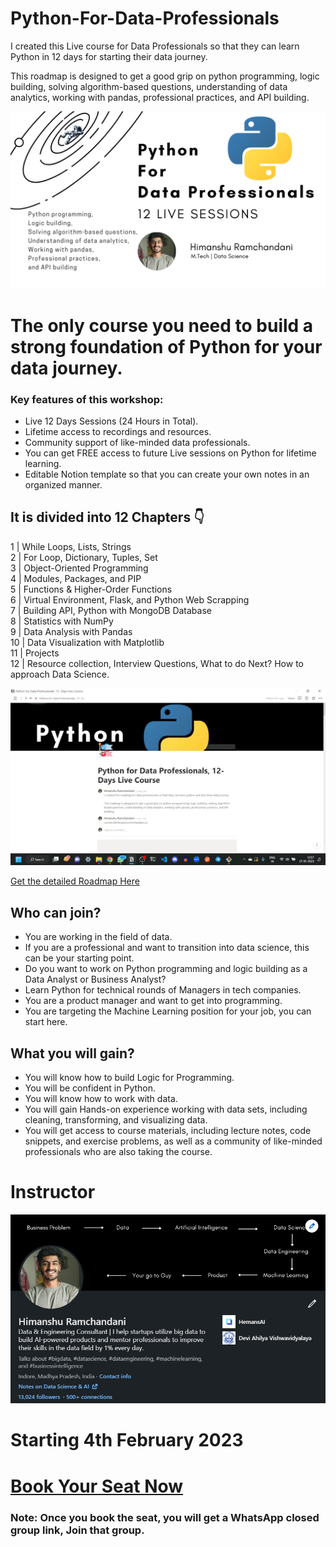 # Python-For-Data-Professionals

I created this Live course for Data Professionals so that they can learn Python in 12 days for starting their data journey.

This roadmap is designed to get a good grip on python programming, logic building, solving algorithm-based questions, understanding of data analytics, working with pandas, professional practices, and API building.

![Python Header](https://github.com/hemansnation/Python-For-Data-Professionals/blob/main/images/header.png)

# The only course you need to build a strong foundation of Python for your data journey.


### Key features of this workshop:

- Live 12 Days Sessions (24 Hours in Total).
- Lifetime access to recordings and resources.
- Community support of like-minded data professionals.
- You can get FREE access to future Live sessions on Python for lifetime learning.
- Editable Notion template so that you can create your own notes in an organized manner.


## It is divided into 12 Chapters 👇


1 | While Loops, Lists, Strings<br>
2 | For Loop, Dictionary, Tuples, Set<br>
3 | Object-Oriented Programming<br>
4 | Modules, Packages, and PIP<br>
5 | Functions & Higher-Order Functions<br>
6 | Virtual Environment, Flask, and Python Web Scrapping<br>
7 | Building API, Python with MongoDB Database<br>
8 | Statistics with NumPy<br>
9 | Data Analysis with Pandas<br>
10 | Data Visualization with Matplotlib<br>
11 | Projects<br>
12 | Resource collection, Interview Questions, What to do Next? How to approach Data Science.<br>

![Notion Tempate](https://github.com/hemansnation/Python-For-Data-Professionals/blob/main/images/notion.gif)

[Get the detailed Roadmap Here](https://www.notion.so/god-level-python/Python-for-Data-Professionals-12-Days-Live-Course-8e3717c428e64c2fbb58546b036d80de)



## Who can join?
- You are working in the field of data.
- If you are a professional and want to transition into data science, this can be your starting point.
- Do you want to work on Python programming and logic building as a Data Analyst or Business Analyst?
- Learn Python for technical rounds of Managers in tech companies.
- You are a product manager and want to get into programming.
- You are targeting the Machine Learning position for your job, you can start here.


## What you will gain?
- You will know how to build Logic for Programming.
- You will be confident in Python.
- You will know how to work with data.
- You will gain Hands-on experience working with data sets, including cleaning, transforming, and visualizing data.
- You will get access to course materials, including lecture notes, code snippets, and exercise problems, as well as a community of like-minded professionals who are also taking the course.

# Instructor

![Himanshu Ramchandani](https://github.com/hemansnation/Python-For-Data-Professionals/blob/main/images/instructorhimanshu.png)


# Starting 4th February 2023

# [Book Your Seat Now](https://book.stripe.com/00gaHMcHL8I29Tq8ww)

### Note: Once you book the seat, you will get a WhatsApp closed group link, Join that group.

